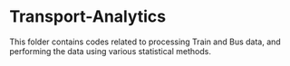 # Transport-Analytics

This folder contains codes related to processing Train and Bus data, and performing the data using various statistical methods. 
